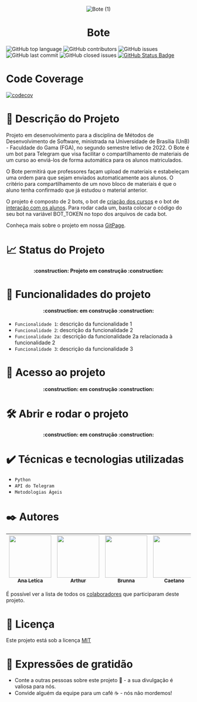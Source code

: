 <div align="center">
 
  ![Bote (1)](https://user-images.githubusercontent.com/98557500/207730448-b865fa5d-c884-4c5b-a800-b694ab4038c2.png)

</div>
<h1 align="center"> Bote </h1>
          
![GitHub top language](https://img.shields.io/github/languages/top/fga-eps-mds/2022-2-Bote?style=flat)
![GitHub contributors](https://img.shields.io/github/contributors/fga-eps-mds/2022-2-Bote?style=flat)
![GitHub issues](https://img.shields.io/github/issues-raw/fga-eps-mds/2022-2-Bote?style=flat)
![GitHub last commit](https://img.shields.io/github/last-commit/fga-eps-mds/2022-2-Bote?style=flat)
![GitHub closed issues](https://img.shields.io/github/issues-closed-raw/fga-eps-mds/2022-2-Bote?style=flat)
[![GitHub Status Badge](https://dev.azure.com/Squad05-Bote/Bote/_apis/build/status/fga-eps-mds.2022-2-Bote%20(2)?branchName=main)](https://dev.azure.com/Squad05-Bote/Bote/_build/latest?definitionId=3&branchName=main&style=for-the-badge)

# Code Coverage

[![codecov](https://codecov.io/github/fga-eps-mds/2022-2-Bote/branch/main/graph/badge.svg?token=Q3JLLAIH9Q)](https://codecov.io/github/fga-eps-mds/2022-2-Bote)


# 🛶 Descrição do Projeto
Projeto em desenvolvimento para a disciplina de Métodos de Desenvolvimento de Software, ministrada na Universidade de Brasília (UnB) - Faculdade do Gama (FGA), no segundo semestre letivo de 2022. 
O Bote é um bot para Telegram que visa facilitar o compartilhamento de materiais de um curso ao enviá-los de forma automática para os alunos matriculados.
          
O Bote permitirá que professores façam upload de materiais e estabeleçam uma ordem para que sejam enviados automaticamente aos alunos. O critério para compartilhamento de um novo bloco de materiais é que o aluno tenha confirmado que já estudou o material anterior.

O projeto é composto de 2 bots, o bot de [criação dos cursos](bot_alunos.py) e o bot de [interação com os alunos](bot_cursos.py). Para rodar cada um, basta colocar o código do seu bot na variável BOT_TOKEN no topo dos arquivos de cada bot.

Conheça mais sobre o projeto em nossa [GitPage](https://fga-eps-mds.github.io/2022-2-Bote/#/?id).
          
# 📈 Status do Projeto

<h4 align="center"> 
    :construction:  Projeto em construção  :construction:
</h4>

# :hammer: Funcionalidades do projeto

<h4 align="center"> 
    :construction:  em construção  :construction:
</h4>

- `Funcionalidade 1`: descrição da funcionalidade 1
- `Funcionalidade 2`: descrição da funcionalidade 2
- `Funcionalidade 2a`: descrição da funcionalidade 2a relacionada à funcionalidade 2
- `Funcionalidade 3`: descrição da funcionalidade 3
                  
                  
# 📁 Acesso ao projeto

<h4 align="center"> 
    :construction:  em construção  :construction:
</h4>

# 🛠️ Abrir e rodar o projeto

<h4 align="center"> 
    :construction:  em construção  :construction:
</h4>
                  
# ✔️ Técnicas e tecnologias utilizadas

- ``Python``
- ``API do Telegram``
- ``Metodologias Ágeis``
              
# ✒️ Autores
                  
<div align="center">

| [<img src="https://avatars.githubusercontent.com/u/56135971?v=4" width=115><br><sub>Ana Letíca</sub>](https://github.com/analeticiaa) |  [<img src="https://avatars.githubusercontent.com/u/59586312?v=4" width=115><br><sub>Arthur</sub>](https://github.com/arthur-augusto) |  [<img src="https://avatars.githubusercontent.com/u/98557500?v=4" width=115><br><sub>Brunna</sub>](https://github.com/brunna-martins) |  [<img src="https://avatars.githubusercontent.com/u/22137470?v=4" width=115><br><sub>Caetano</sub>](https://github.com/caeslucio) |  [<img src="https://avatars.githubusercontent.com/u/97994511?v=4" width=115><br><sub>Larissa</sub>](https://github.com/larigs) |  [<img src="https://avatars.githubusercontent.com/u/82895172?v=4" width=115><br><sub>Otávio</sub>](https://github.com/knz13) |
| :---: | :---: | :---: | :---: | :---: | :---: |

</div>

É possível ver a lista de todos os [colaboradores](https://github.com/fga-eps-mds/2022-2-Squad05/colaboradores) que participaram deste projeto.

# 📄 Licença

Este projeto está sob a licença [MIT](https://opensource.org/licenses/MIT)

# 🎁 Expressões de gratidão

* Conte a outras pessoas sobre este projeto 📢 - a sua divulgação é valiosa para nós.
* Convide alguém da equipe para um café ☕ - nós não mordemos! 
